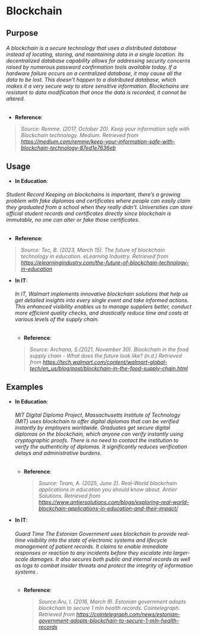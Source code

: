 # Blockchain
## Purpose

###### A blockchain is a secure technology that uses a distributed database instead of locating, storing, and maintaining data in a single location. Its decentralized database capability allows for addressing security concerns raised by numerous password confirmation tools available today. If a hardware failure occurs on a centralized database, it may cause all the data to be lost. This doesn’t happen to a distributed database, which makes it a very secure way to store sensitive information. Blockchains are resistant to data modification that once the data is recorded, it cannot be altered. 

  - **Reference**:   
  > _Source: Remme. (2017, October 20). Keep your information safe with Blockchain technology. Medium.  Retrieved from https://medium.com/remme/keep-your-information-safe-with-blockchain-technology-87ed1e7636eb_

## Usage
- **In Education**:  

###### Student Record Keeping on blockchains is important, there’s a growing problem with fake diplomas and certificates where people can easily claim they graduated from a school when they really didn’t. Universities can store official student records and certificates directly since blockchain  is immutable, no one can alter or fake those certificates.

   - **Reference**:   
  >_Source: Tec, B. (2023, March 15). The future of blockchain technology in education. eLearning Industry. Retrieved from https://elearningindustry.com/the-future-of-blockchain-technology-in-education_
  

- **In IT**:  
  ###### In IT,  Walmart implements innovative blockchain solutions that help us get detailed insights into every single event and take informed actions. This enhanced visibility enables us to manage suppliers better, conduct more efficient quality checks, and drastically reduce time and costs at various levels of the supply chain.

   - **Reference**:    
    >_Source: Archana, S.(2021, November 30). Blockchain in the food supply chain - What does the future look like? (n.d.) Retrieved from https://tech.walmart.com/content/walmart-global-tech/en_us/blog/post/blockchain-in-the-food-supply-chain.html_

## Examples

- **In Education**:  
  ###### MIT Digital Diploma Project, Massachusetts Institute of Technology (MIT) uses blockchain to offer digital diplomas that can be verified instantly by employers worldwide. Graduates get secure digital diplomas on the blockchain, which anyone can verify instantly using cryptographic proofs. There is no need to contact the institution to verify the authenticity of diplomas. It significantly reduces verification delays and administrative burdens.

  - **Reference**:  
    >_Source: Team, A. (2025, June 2). Real-World blockchain applications in education you should know about. Antier Solutions.  Retrieved from https://www.antiersolutions.com/blogs/exploring-real-world-blockchain-applications-in-education-and-their-impact/_

- **In IT**:  
  ###### Guard Time The Estonian Government uses blockchain to provide real-time visibility into the state of electronic systems and  lifecycle management of patient records. It claims to enable immediate responses or reaction to any incidents before they escalate into larger-scale damages. It also secures both public and internal records as well as logs to combat insider threats and protect the integrity of information systems .

  - **Reference**:  
    >_Source:Aru, I. (2016, March 9). Estonian government adopts blockchain to secure 1 mln health records. Cointelegraph. 
Retrieved from https://cointelegraph.com/news/estonian-government-adopts-blockchain-to-secure-1-mln-health-records_

